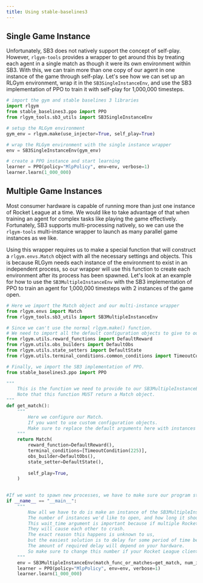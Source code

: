 ```yaml
---
title: Using stable-baselines3
---
```


## Single Game Instance

Unfortunately, SB3 does not natively support the concept of self-play.
However, `rlgym-tools` provides a wrapper to get around this by treating each agent in a single match as though it were its own environment within SB3.
With this, we can train more than one copy of our agent in one instance of the game through self-play.
Let's see how we can set up an RLGym environment, wrap it in the `SB3SingleInstanceEnv`, and use the SB3 implementation of PPO to train it with self-play for 1,000,000 timesteps.

```python
# import the gym and stable baselines 3 libraries
import rlgym
from stable_baselines3.ppo import PPO
from rlgym_tools.sb3_utils import SB3SingleInstanceEnv

# setup the RLGym environment
gym_env = rlgym.make(use_injector=True, self_play=True)

# wrap the RLGym environment with the single instance wrapper
env = SB3SingleInstanceEnv(gym_env)

# create a PPO instance and start learning
learner = PPO(policy="MlpPolicy", env=env, verbose=1)
learner.learn(1_000_000)
```

## Multiple Game Instances

Most consumer hardware is capable of running more than just one instance of Rocket League at a time. 
We would like to take advantage of that when training an agent for complex tasks like playing the game effectively.
Fortunately, SB3 supports multi-processing natively, so we can use the `rlgym-tools` multi-instance wrapper to launch as many parallel game instances as we like.

Using this wrapper requires us to make a special function that will construct a `rlgym.envs.Match` object with all the necessary settings and objects.
This is because RLGym needs each instance of the environment to exist in an independent process, so our wrapper will use this function to create each environment after its process has been spawned.
Let's look at an example for how to use the `SB3MultipleInstanceEnv` with the SB3 implementation of  PPO to train an agent for 1,000,000 timesteps with 2 instances of the game open.

```python
# Here we import the Match object and our multi-instance wrapper
from rlgym.envs import Match
from rlgym_tools.sb3_utils import SB3MultipleInstanceEnv

# Since we can't use the normal rlgym.make() function.
# We need to import all the default configuration objects to give to our Match.
from rlgym.utils.reward_functions import DefaultReward
from rlgym.utils.obs_builders import DefaultObs
from rlgym.utils.state_setters import DefaultState
from rlgym.utils.terminal_conditions.common_conditions import TimeoutCondition

# Finally, we import the SB3 implementation of PPO.
from stable_baselines3.ppo import PPO

"""
    This is the function we need to provide to our SB3MultipleInstanceEnv to construct a match.
    Note that this function MUST return a Match object.
"""
def get_match():
    """
        Here we configure our Match.
        If you want to use custom configuration objects.
        Make sure to replace the default arguments here with instances of the objects you want.
    """
    return Match(
        reward_function=DefaultReward(),
        terminal_conditions=[TimeoutCondition(225)],
        obs_builder=DefaultObs(),
        state_setter=DefaultState(),
        
        self_play=True,
    )
    

#If we want to spawn new processes, we have to make sure our program starts in a proper Python entry point.
if __name__ == "__main__":
    """
        Now all we have to do is make an instance of the SB3MultipleInstanceEnv and pass it our get_match function.
        The number of instances we'd like to open, and how long it should wait between instances.
        This wait_time argument is important because if multiple Rocket League clients are opened in quick succession.
        They will cause each other to crash.
        The exact reason this happens is unknown to us,
        but the easiest solution is to delay for some period of time between launching clients.
        The amount of required delay will depend on your hardware.
        So make sure to change this number if your Rocket League clients are crashing before they fully launch.
    """
    env = SB3MultipleInstanceEnv(match_func_or_matches=get_match, num_instances=2, wait_time=20)
    learner = PPO(policy="MlpPolicy", env=env, verbose=1)
    learner.learn(1_000_000)
```
